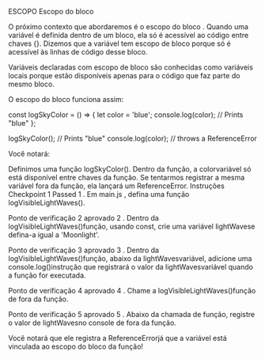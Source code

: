 ESCOPO
Escopo do bloco

O próximo contexto que abordaremos é o escopo do bloco . Quando uma variável é definida dentro de um bloco, ela só é acessível ao código entre chaves {}. Dizemos que a variável tem escopo de bloco porque só é acessível às linhas de código desse bloco.

Variáveis ​​declaradas com escopo de bloco são conhecidas como variáveis ​​locais porque estão disponíveis apenas para o código que faz parte do mesmo bloco.

O escopo do bloco funciona assim:

const logSkyColor = () => {
  let color = 'blue'; 
  console.log(color); // Prints "blue"
};

logSkyColor(); // Prints "blue"
console.log(color); // throws a ReferenceError

Você notará:

Definimos uma função logSkyColor().
Dentro da função, a colorvariável só está disponível entre chaves da função.
Se tentarmos registrar a mesma variável fora da função, ela lançará um ReferenceError.
Instruções
Checkpoint 1 Passed
1 .
Em main.js , defina uma função logVisibleLightWaves().

Ponto de verificação 2 aprovado
2 .
Dentro da logVisibleLightWaves()função, usando const, crie uma variável lightWavese defina-a igual a 'Moonlight'.

Ponto de verificação 3 aprovado
3 .
Dentro da logVisibleLightWaves()função, abaixo da lightWavesvariável, adicione uma console.log()instrução que registrará o valor da lightWavesvariável quando a função for executada.

Ponto de verificação 4 aprovado
4 .
Chame a logVisibleLightWaves()função de fora da função.

Ponto de verificação 5 aprovado
5 .
Abaixo da chamada de função, registre o valor de lightWavesno console de fora da função.

Você notará que ele registra a ReferenceErrorjá que a variável está vinculada ao escopo do bloco da função!